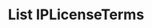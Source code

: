 ---
title: List IPLicenseTerms
excerpt: Retrieve a paginated, filtered list of IPLicenseTerms
api:
  file: story-protocol-api-reference.json
  operationId: post_api-v1-licenses-ip-terms
deprecated: false
hidden: false
metadata:
  title: ''
  description: ''
  robots: index
next:
  description: ''
---
